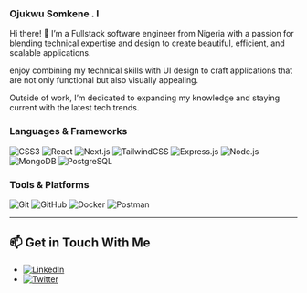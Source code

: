 ### Ojukwu Somkene . I 

Hi there! 👋 I’m a Fullstack software engineer from Nigeria with a passion for blending technical expertise and design to create beautiful, efficient, and scalable applications.

enjoy combining my technical skills with UI design to craft applications that are not only functional but also visually appealing.

Outside of work, I’m dedicated to expanding my knowledge and staying current with the latest tech trends.

### Languages & Frameworks

<div align="left">
  <img src="https://img.shields.io/badge/CSS3-%231572B6.svg?style=for-the-badge&logo=css3&logoColor=white" alt="CSS3" />
  <img src="https://img.shields.io/badge/React-%2361DAFB.svg?style=for-the-badge&logo=react&logoColor=%2361DAFB" alt="React" />
  <img src="https://img.shields.io/badge/Next.js-%23000000.svg?style=for-the-badge&logo=next.js&logoColor=white" alt="Next.js" />
  <img src="https://img.shields.io/badge/TailwindCSS-%2346A2F6.svg?style=for-the-badge&logo=tailwindcss&logoColor=white" alt="TailwindCSS" />
  <img src="https://img.shields.io/badge/Express.js-%23404d59.svg?style=for-the-badge&logo=express&logoColor=white" alt="Express.js" />
  <img src="https://img.shields.io/badge/Node.js-%23339933.svg?style=for-the-badge&logo=node.js&logoColor=white" alt="Node.js" />
  <img src="https://img.shields.io/badge/MongoDB-%2347A248.svg?style=for-the-badge&logo=mongodb&logoColor=white" alt="MongoDB" />
  <img src="https://img.shields.io/badge/PostgreSQL-%234470A4.svg?style=for-the-badge&logo=postgresql&logoColor=white" alt="PostgreSQL" />
</div>

### Tools & Platforms

<div align="left">
  <img src="https://img.shields.io/badge/Git-%23F05033.svg?style=for-the-badge&logo=git&logoColor=white" alt="Git" />
  <img src="https://img.shields.io/badge/GitHub-%23181717.svg?style=for-the-badge&logo=github&logoColor=white" alt="GitHub" />
  <img src="https://img.shields.io/badge/Docker-%232496ED.svg?style=for-the-badge&logo=docker&logoColor=white" alt="Docker" />
  <img src="https://img.shields.io/badge/Postman-FF6C37?style=for-the-badge&logo=postman&logoColor=white" alt="Postman" />
</div>

---

## 📫 Get in Touch With Me

- [![LinkedIn](https://img.shields.io/badge/LinkedIn-0A66C2?style=for-the-badge&logo=linkedin&logoColor=white)](https://www.linkedin.com/in/somkene-ojukwu/)
- [![Twitter](https://img.shields.io/badge/Twitter-1DA1F2?style=for-the-badge&logo=twitter&logoColor=white)](https://x.com/somkeneOj)
